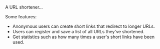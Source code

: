 A URL shortener...

Some features:
- Anonymous users can create short links that redirect to longer URLs.
- Users can register and save a list of all URLs they've shortened.
- Get statistics such as how many times a user's short links have been used.
